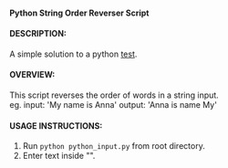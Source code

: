 #### Python String Order Reverser Script

#### DESCRIPTION:
A simple solution to a python [test](http://www.practicepython.org/exercise/2014/05/21/15-reverse-word-order.html).
 
#### OVERVIEW:
This script reverses the order of words in a string input.  
eg.  input:  'My name is Anna'
     output:  'Anna is name My'

#### USAGE INSTRUCTIONS:
1. Run `python python_input.py` from root directory.
2. Enter text inside "".
 
